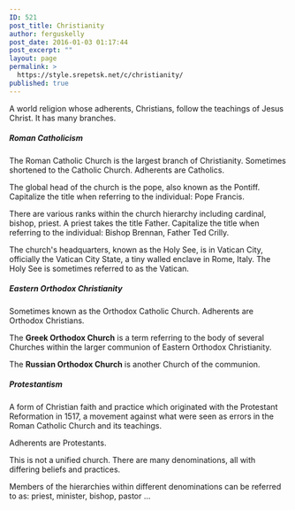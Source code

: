 ```yaml
---
ID: 521
post_title: Christianity
author: ferguskelly
post_date: 2016-01-03 01:17:44
post_excerpt: ""
layout: page
permalink: >
  https://style.srepetsk.net/c/christianity/
published: true
---
```

A world religion whose adherents, Christians, follow the teachings of Jesus Christ. It has many branches.
<h5>Roman Catholicism</h5>
The Roman Catholic Church is the largest branch of Christianity. Sometimes shortened to the Catholic Church. Adherents are Catholics.

The global head of the church is the pope, also known as the Pontiff. Capitalize the title when referring to the individual: Pope Francis.

There are various ranks within the church hierarchy including cardinal, bishop, priest. A priest takes the title Father. Capitalize the title when referring to the individual: Bishop Brennan, Father Ted Crilly.

The church's headquarters, known as the Holy See, is in Vatican City, officially the Vatican City State, a tiny walled enclave in Rome, Italy. The Holy See is sometimes referred to as the Vatican.
<h5>Eastern Orthodox Christianity</h5>
Sometimes known as the Orthodox Catholic Church. Adherents are Orthodox Christians.

The <strong>Greek Orthodox Church</strong> is a term referring to the body of several Churches within the larger communion of Eastern Orthodox Christianity.

The <strong>Russian Orthodox Church</strong> is another Church of the communion.
<h5>Protestantism</h5>
A form of Christian faith and practice which originated with the Protestant Reformation in 1517, a movement against what were seen as errors in the Roman Catholic Church and its teachings.

Adherents are Protestants.

This is not a unified church. There are many denominations, all with differing beliefs and practices.

Members of the hierarchies within different denominations can be referred to as: priest, minister, bishop, pastor …